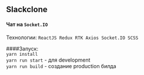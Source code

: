 ## Slackclone
#### Чат на `Socket.IO` 
Технологии: `ReactJS Redux RTK Axios Socket.IO SCSS`<br>

####Запуск: <br>
`yarn install`  <br> 
`yarn run start` - для development<br>
`yarn run build` - создание production билда<br>
